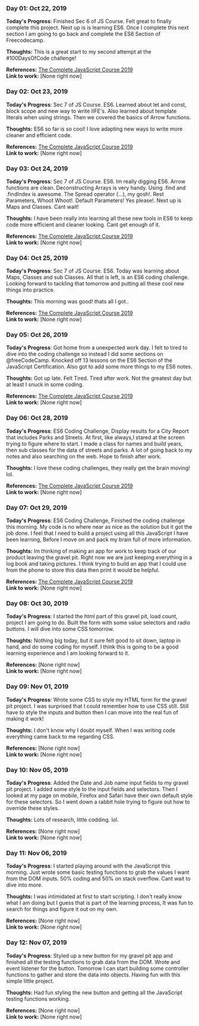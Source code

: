 ### Day 01: Oct 22, 2019

**Today's Progress**: Finished Sec 6 of JS Course. Felt great to finally complete this project. Next up is is learning ES6. Once I complete this next section I am going to go back and complete the ES6 Section of Freecodecamp. 

**Thoughts:** This is a great start to my second attempt at the #100DaysOfCode challenge! 

**References:** [The Complete JavaScript Course 2019](https://www.udemy.com/the-complete-javascript-course/)                
**Link to work:** [None right now]

### Day 02: Oct 23, 2019

**Today's Progress**: Sec 7 of JS Course. ES6. Learned about let and const, block scope and new way to write IIFE's. Also learned about template literals when using strings. Then we covered the basics of Arrow functions.

**Thoughts:** ES6 so far is so cool! I love adapting new ways to write more cleaner and efficient code.

**References:** [The Complete JavaScript Course 2019](https://www.udemy.com/the-complete-javascript-course/)                
**Link to work:** [None right now]

### Day 03: Oct 24, 2019

**Today's Progress**: Sec 7 of JS Course. ES6. Im really digging ES6. Arrow functions are clean. Deconstructing Arrays is very handy. Using .find and .findIndex is awesome. The Spread operator (...), my gosh!. Rest Parameters, Whoot Whoot!. Default Parameters! Yes please!. Next up is Maps and Classes. Cant wait!

**Thoughts:** I have been really into learning all these new tools in ES6 to keep code more efficient and cleaner looking. Cant get enough of it.

**References:** [The Complete JavaScript Course 2019](https://www.udemy.com/the-complete-javascript-course/)                
**Link to work:** [None right now]

### Day 04: Oct 25, 2019

**Today's Progress**: Sec 7 of JS Course. ES6. Today was learning about Maps, Classes and sub Classes. All that is left, is an ES6 coding challenge. Looking forward to tackling that tomorrow and putting all these cool new things into practice.

**Thoughts:** This morning was good! thats all I got..

**References:** [The Complete JavaScript Course 2019](https://www.udemy.com/the-complete-javascript-course/)                
**Link to work:** [None right now]

### Day 05: Oct 26, 2019

**Today's Progress**: Got home from a unexpected work day. I felt to tired to dive into the coding challenge so instead I did some sections on @freeCodeCamp. Knocked off 13 lessons on the ES6 Section of the JavaScript Certification. Also got to add some more things to my ES6 notes.  

**Thoughts:** Got up late. Felt Tired. Tired after work. Not the greatest day but at least I snuck in some coding.

**References:** [The Complete JavaScript Course 2019](https://www.udemy.com/the-complete-javascript-course/)                
**Link to work:** [None right now]

### Day 06: Oct 28, 2019

**Today's Progress**: ES6 Coding Challenge, Display results for a City Report that includes Parks and Streets. At first, like always,I stared at the screen trying to figure where to start. I made a class for names and build years, then sub classes for the data of streets and parks. A lot of going back to my notes and also searching on the web. Hope to finish after work.

**Thoughts:** I love these coding challenges, they really get the brain moving! lol.

**References:** [The Complete JavaScript Course 2019](https://www.udemy.com/the-complete-javascript-course/)                
**Link to work:** [None right now]

### Day 07: Oct 29, 2019

**Today's Progress**: ES6 Coding Challenge, Finished the coding challenge this morning. My code is no where near as nice as the solution but it got the job done. I feel that I need to build a project using all this JavaScript I have been learning, Before I move on and pack my brain full of more information.

**Thoughts:** Im thinking of making an app for work to keep track of our product leaving the gravel pit. Right now we are just keeping everything in a log book and taking pictures. I think trying to build an app that I could use from the phone to store this data then print it would be helpful. 

**References:** [The Complete JavaScript Course 2019](https://www.udemy.com/the-complete-javascript-course/)                
**Link to work:** [None right now]

### Day 08: Oct 30, 2019

**Today's Progress**: I started the html part of this gravel pit, load count, project I am going to do. Built the form with some value selectors and radio buttons. I will dive into some CSS tomorrow. 

**Thoughts:** Nothing big today, but it sure felt good to sit down, laptop in hand, and do some coding for myself. I think this is going to be a good learning experience and I am looking forward to it.  

**References:** [None right now]              
**Link to work:** [None right now]

### Day 09: Nov 01, 2019

**Today's Progress**: Wrote some CSS to style my HTML form for the gravel pit project. I was surprised that I could remember how to use CSS still. Still have to style the inputs and button then I can move into the real fun of making it work!

**Thoughts:** I don't know why I doubt myself. When I was writing code everything came back to me regarding CSS.  

**References:** [None right now]              
**Link to work:** [None right now]

### Day 10: Nov 05, 2019

**Today's Progress**: Added the Date and Job name input fields to my gravel pit project. I added some style to the input fields and selectors. Then I looked at my page on mobile, Firefox and Safari have their own default style for these selectors. So I went down a rabbit hole trying to figure out how to override these styles.  

**Thoughts:** Lots of research, little codding. lol.

**References:** [None right now]              
**Link to work:** [None right now]

### Day 11: Nov 06, 2019

**Today's Progress**: I started playing around with the JavaScript this morning. Just wrote some basic testing functions to grab the values I want from the DOM inputs. 50% coding and 50% on stack overflow. Cant wait to dive into more. 

**Thoughts:** I was intimidated at first to start scripting. I don't really know what I am doing but I guess that is part of the learning process, It was fun to search for things and figure it out on my own.
 
**References:** [None right now]              
**Link to work:** [None right now]

### Day 12: Nov 07, 2019

**Today's Progress**: Styled up a new button for my gravel pit app and finished all the testing functions to grab data from the DOM. Wrote and event listener for the button. Tomorrow I can start building some controller functions to gather and store the data into objects. Having fun with this simple little project.  

**Thoughts:** Had fun styling the new button and getting all the JavaScript testing functions working.
 
**References:** [None right now]              
**Link to work:** [None right now]